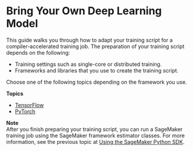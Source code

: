 # Bring Your Own Deep Learning Model<a name="training-compiler-modify-scripts"></a>

This guide walks you through how to adapt your training script for a compiler\-accelerated training job\. The preparation of your training script depends on the following:
+ Training settings such as single\-core or distributed training\.
+ Frameworks and libraries that you use to create the training script\.

Choose one of the following topics depending on the framework you use\.

**Topics**
+ [TensorFlow](training-compiler-tensorflow-models.md)
+ [PyTorch](training-compiler-pytorch-models.md)

**Note**  
After you finish preparing your training script, you can run a SageMaker training job using the SageMaker framework estimator classes\. For more information, see the previous topic at [Using the SageMaker Python SDK](training-compiler-enable.md#training-compiler-enable-pysdk)\.